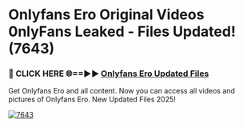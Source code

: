 # Onlyfans Ero Original Videos 0nlyFans Leaked - Files Updated! (7643)

<h3>🔴 CLICK HERE 🌐==►► <a href="https://tinyurl.com/ehrbuxhb" rel="nofollow">Onlyfans Ero Updated Files</a></h3>

Get Onlyfans Ero and all content. Now you can access all videos and pictures of Onlyfans Ero. New Updated Files 2025!

[![7643](https://i.imgur.com/lVYEuWS.gif)](https://tinyurl.com/ehrbuxhb)

